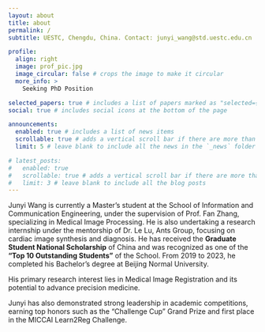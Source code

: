 ```yaml
---
layout: about
title: about
permalink: /
subtitle: UESTC, Chengdu, China. Contact: junyi_wang@std.uestc.edu.cn

profile:
  align: right
  image: prof_pic.jpg
  image_circular: false # crops the image to make it circular
  more_info: >
    Seeking PhD Position

selected_papers: true # includes a list of papers marked as "selected={true}"
social: true # includes social icons at the bottom of the page

announcements:
  enabled: true # includes a list of news items
  scrollable: true # adds a vertical scroll bar if there are more than 3 news items
  limit: 5 # leave blank to include all the news in the `_news` folder

# latest_posts:
#   enabled: true
#   scrollable: true # adds a vertical scroll bar if there are more than 3 new posts items
#   limit: 3 # leave blank to include all the blog posts
---
```


Junyi Wang is currently a Master’s student at the School of Information and Communication Engineering, under the supervision of Prof. Fan Zhang, specializing in Medical Image Processing. 
He is also undertaking a research internship under the mentorship of Dr. Le Lu, Ants Group, focusing on cardiac image synthesis and diagnosis. 
He has received the **Graduate Student National Scholarship** of China and was recognized as one of the **“Top 10 Outstanding Students”** of the School. From 2019 to 2023, he completed his Bachelor’s degree at Beijing Normal University.

His primary research interest lies in Medical Image Registration and its potential to advance precision medicine.

Junyi has also demonstrated strong leadership in academic competitions, earning top honors such as the “Challenge Cup” Grand Prize and first place in the MICCAI Learn2Reg Challenge.